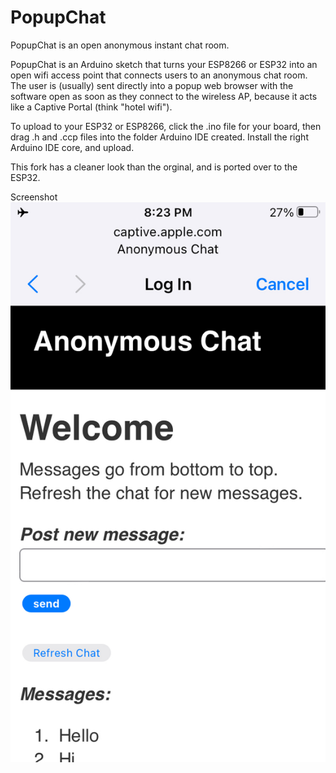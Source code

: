 # PopupChat 

PopupChat is an open anonymous instant chat room.

PopupChat is an Arduino sketch that turns your ESP8266 or ESP32 into an open wifi access
point that connects users to an anonymous chat room.  The user is (usually)
sent directly into a popup web browser with the software open as soon as they
connect to the wireless AP, because it acts like a Captive Portal (think "hotel
wifi").

To upload to your ESP32 or ESP8266, click the .ino file for your board, then drag .h and .ccp files into the folder Arduino IDE created. Install the right Arduino IDE core, and upload.

This fork has a cleaner look than the orginal, and is ported over to the ESP32.

Screenshot
![alt text](https://github.com/syskeyt/better-popup-chat/blob/master/Screenshot.jpg)
